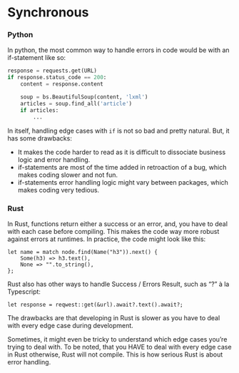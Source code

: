 # Synchronous

### Python

In python, the most common way to handle errors in code would be with an if-statement like so:

```python
response = requests.get(URL)
if response.status_code == 200:
    content = response.content

    soup = bs.BeautifulSoup(content, 'lxml')
    articles = soup.find_all('article')
    if articles:
        ...
```

In itself, handling edge cases with  `if`  is not so bad and pretty natural. But, it has some drawbacks:

* It makes the code harder to read as it is difficult to dissociate business logic and error handling.
* if-statements are most of the time added in retroaction of a bug, which makes coding slower and not fun.
* if-statements error handling logic might vary between packages, which makes coding very tedious.

### Rust

In Rust, functions return either a success or an error, and, you have to deal with each case before compiling. This makes the code way more robust against errors at runtimes. In practice, the code might look like this:

```rust,noplaypen
let name = match node.find(Name("h3")).next() {
    Some(h3) => h3.text(),
    None => "".to_string(),
};
```

Rust also has other ways to handle Success / Errors Result, such as “?” à la Typescript:

```rust,noplaypen
let response = reqwest::get(&url).await?.text().await?;
```

The drawbacks are that developing in Rust is slower as you have to deal with every edge case during development.

Sometimes, it might even be tricky to understand which edge cases you’re trying to deal with. To be noted, that you HAVE to deal with every edge case in Rust otherwise, Rust will not compile. This is how serious Rust is about error handling.

